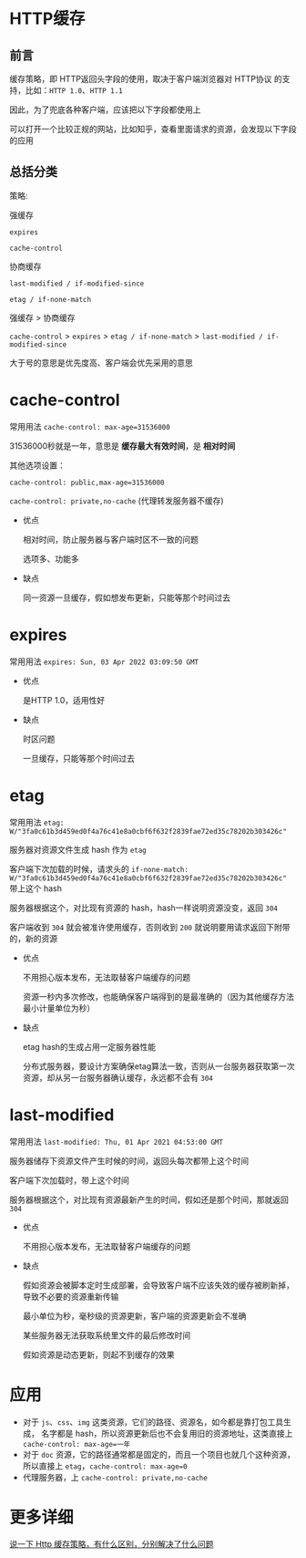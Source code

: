 # HTTP缓存

## 前言

缓存策略，即 HTTP返回头字段的使用，取决于客户端浏览器对 HTTP协议 的支持，比如：`HTTP 1.0`、`HTTP 1.1`

因此，为了兜底各种客户端，应该把以下字段都使用上

可以打开一个比较正规的网站，比如知乎，查看里面请求的资源，会发现以下字段的应用

## 总括分类

策略:

强缓存

    expires

    cache-control

协商缓存

    last-modified / if-modified-since

    etag / if-none-match

强缓存 > 协商缓存

`cache-control` > `expires` > `etag / if-none-match` > `last-modified / if-modified-since`

大于号的意思是优先度高、客户端会优先采用的意思

# cache-control

常用用法 `cache-control: max-age=31536000`

31536000秒就是一年，意思是 **缓存最大有效时间**，是 **相对时间**

其他选项设置：

`cache-control: public,max-age=31536000`

`cache-control: private,no-cache` (代理转发服务器不缓存)

* 优点

    相对时间，防止服务器与客户端时区不一致的问题

    选项多、功能多

* 缺点

    同一资源一旦缓存，假如想发布更新，只能等那个时间过去

# expires

常用用法 `expires: Sun, 03 Apr 2022 03:09:50 GMT`

* 优点

    是HTTP 1.0，适用性好

* 缺点

    时区问题

    一旦缓存，只能等那个时间过去

# etag

常用用法 `etag: W/"3fa0c61b3d459ed0f4a76c41e8a0cbf6f632f2839fae72ed35c78202b303426c"`

服务器对资源文件生成 hash 作为 `etag`

客户端下次加载的时候，请求头的 `if-none-match: W/"3fa0c61b3d459ed0f4a76c41e8a0cbf6f632f2839fae72ed35c78202b303426c"` 带上这个 hash

服务器根据这个，对比现有资源的 hash，hash一样说明资源没变，返回 `304`

客户端收到 `304` 就会被准许使用缓存，否则收到 `200` 就说明要用请求返回下附带的，新的资源

* 优点

    不用担心版本发布，无法取替客户端缓存的问题

    资源一秒内多次修改，也能确保客户端得到的是最准确的（因为其他缓存方法最小计量单位为秒）

* 缺点

    etag hash的生成占用一定服务器性能

    分布式服务器，要设计方案确保etag算法一致，否则从一台服务器获取第一次资源，却从另一台服务器确认缓存，永远都不会有 `304`

# last-modified

常用用法 `last-modified: Thu, 01 Apr 2021 04:53:00 GMT`

服务器储存下资源文件产生时候的时间，返回头每次都带上这个时间

客户端下次加载时，带上这个时间

服务器根据这个，对比现有资源最新产生的时间，假如还是那个时间，那就返回 `304`

* 优点

    不用担心版本发布，无法取替客户端缓存的问题

* 缺点

    假如资源会被脚本定时生成部署，会导致客户端不应该失效的缓存被刷新掉，导致不必要的资源重新传输

    最小单位为秒，毫秒级的资源更新，客户端的资源更新会不准确

    某些服务器无法获取系统里文件的最后修改时间

    假如资源是动态更新，则起不到缓存的效果

# 应用

* 对于 `js`、`css`、`img` 这类资源，它们的路径、资源名，如今都是靠打包工具生成，
名字都是 hash，所以资源更新后也不会复用旧的资源地址，这类直接上 `cache-control: max-age=一年`
* 对于 `doc` 资源，它的路径通常都是固定的，而且一个项目也就几个这种资源，所以直接上 `etag`，`cache-control: max-age=0`
* 代理服务器，上 `cache-control: private,no-cache`

# 更多详细

[说一下 Http 缓存策略，有什么区别，分别解决了什么问题](https://github.com/lgwebdream/FE-Interview/issues/14)